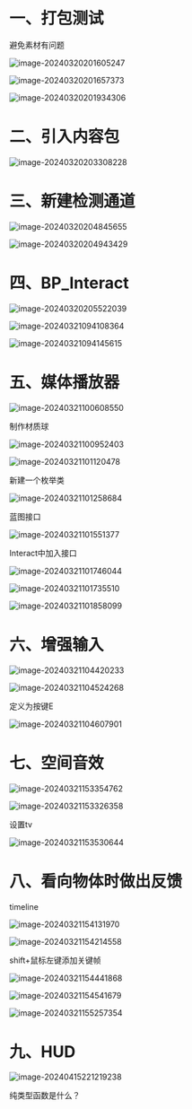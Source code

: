 # 一、打包测试

避免素材有问题

![image-20240320201605247](images/image-20240320201605247.png)

![image-20240320201657373](images/image-20240320201657373.png)

![image-20240320201934306](images/image-20240320201934306.png)

# 二、引入内容包

![image-20240320203308228](images/image-20240320203308228.png)

# 三、新建检测通道

![image-20240320204845655](images/image-20240320204845655.png)

![image-20240320204943429](images/image-20240320204943429.png)

# 四、BP_Interact

![image-20240320205522039](images/image-20240320205522039.png)

![image-20240321094108364](images/image-20240321094108364.png)

![image-20240321094145615](images/image-20240321094145615.png)

# 五、媒体播放器

![image-20240321100608550](images/image-20240321100608550.png)

制作材质球

![image-20240321100952403](images/image-20240321100952403.png)

![image-20240321101120478](images/image-20240321101120478.png)

新建一个枚举类

![image-20240321101258684](images/image-20240321101258684.png)

蓝图接口

![image-20240321101551377](images/image-20240321101551377.png)

Interact中加入接口

![image-20240321101746044](images/image-20240321101746044.png)

![image-20240321101735510](images/image-20240321101735510.png) 

![image-20240321101858099](images/image-20240321101858099.png)

# 六、增强输入

![image-20240321104420233](images/image-20240321104420233.png)

![image-20240321104524268](images/image-20240321104524268.png)

定义为按键E

![image-20240321104607901](images/image-20240321104607901.png)

# 七、空间音效

![image-20240321153354762](images/image-20240321153354762.png)

![image-20240321153326358](images/image-20240321153326358.png)

设置tv

![image-20240321153530644](images/image-20240321153530644.png)

# 八、看向物体时做出反馈

timeline

![image-20240321154131970](images/image-20240321154131970.png)

![image-20240321154214558](images/image-20240321154214558.png)

shift+鼠标左键添加关键帧

![image-20240321154441868](images/image-20240321154441868.png)

![image-20240321154541679](images/image-20240321154541679.png)

![image-20240321155257354](images/image-20240321155257354.png)

# 九、HUD 

![image-20240415221219238](images/image-20240415221219238.png) 

纯类型函数是什么？